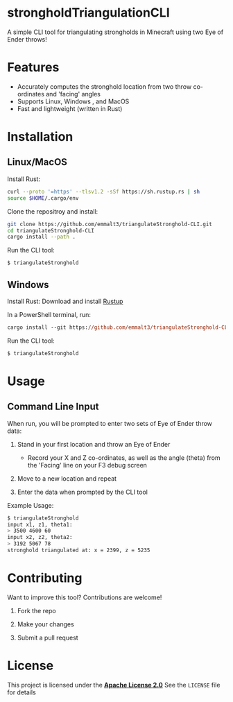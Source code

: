 # strongholdTriangulationCLI
A simple CLI tool for triangulating strongholds in Minecraft using two Eye of Ender throws!

# Features
* Accurately computes the stronghold location from two throw co-ordinates and 'facing' angles
* Supports Linux, Windows , and MacOS
* Fast and lightweight (written in Rust)

# Installation

## Linux/MacOS

Install Rust:
```sh
curl --proto '=https' --tlsv1.2 -sSf https://sh.rustup.rs | sh
source $HOME/.cargo/env
```

Clone the repositroy and install:
```sh
git clone https://github.com/emmalt3/triangulateStronghold-CLI.git
cd triangulateStronghold-CLI
cargo install --path .
```

Run the CLI tool:
```sh
$ triangulateStronghold
```

## Windows

Install Rust: Download and install [Rustup](https://static.rust-lang.org/rustup/dist/x86_64-pc-windows-msvc/rustup-init.exe "Rustup Installer")

In a PowerShell terminal, run:
```ps
cargo install --git https://github.com/emmalt3/triangulateStronghold-CLI.git
```

Run the CLI tool:
```ps
$ triangulateStronghold
```

# Usage

## Command Line Input

When run, you will be prompted to enter two sets of Eye of Ender throw data:

1. Stand in your first location and throw an Eye of Ender
    * Record your X and Z co-ordinates, as well as the angle (theta) from the 'Facing' line on your F3 debug screen

2. Move to a new location and repeat

3. Enter the data when prompted by the CLI tool

Example Usage:
```sh
$ triangulateStronghold
input x1, z1, theta1:
> 3500 4600 60 
input x2, z2, theta2:
> 3192 5067 78
stronghold triangulated at: x = 2399, z = 5235
```

# Contributing

Want to improve this tool? Contributions are welcome!

1. Fork the repo

2. Make your changes

3. Submit a pull request

# License

This project is licensed under the [**Apache License 2.0**](LICENSE)
See the `LICENSE` file for details
